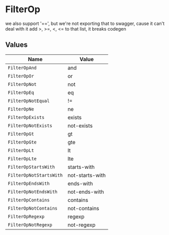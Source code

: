 # FilterOp

we also support '==', but we're not exporting that to swagger, cause it can't deal with it
add >, >=, <, <= to that list, it breaks codegen


## Values

| Name                    | Value                   |
| ----------------------- | ----------------------- |
| `FilterOpAnd`           | and                     |
| `FilterOpOr`            | or                      |
| `FilterOpNot`           | not                     |
| `FilterOpEq`            | eq                      |
| `FilterOpNotEqual`      | !=                      |
| `FilterOpNe`            | ne                      |
| `FilterOpExists`        | exists                  |
| `FilterOpNotExists`     | not-exists              |
| `FilterOpGt`            | gt                      |
| `FilterOpGte`           | gte                     |
| `FilterOpLt`            | lt                      |
| `FilterOpLte`           | lte                     |
| `FilterOpStartsWith`    | starts-with             |
| `FilterOpNotStartsWith` | not-starts-with         |
| `FilterOpEndsWith`      | ends-with               |
| `FilterOpNotEndsWith`   | not-ends-with           |
| `FilterOpContains`      | contains                |
| `FilterOpNotContains`   | not-contains            |
| `FilterOpRegexp`        | regexp                  |
| `FilterOpNotRegexp`     | not-regexp              |
